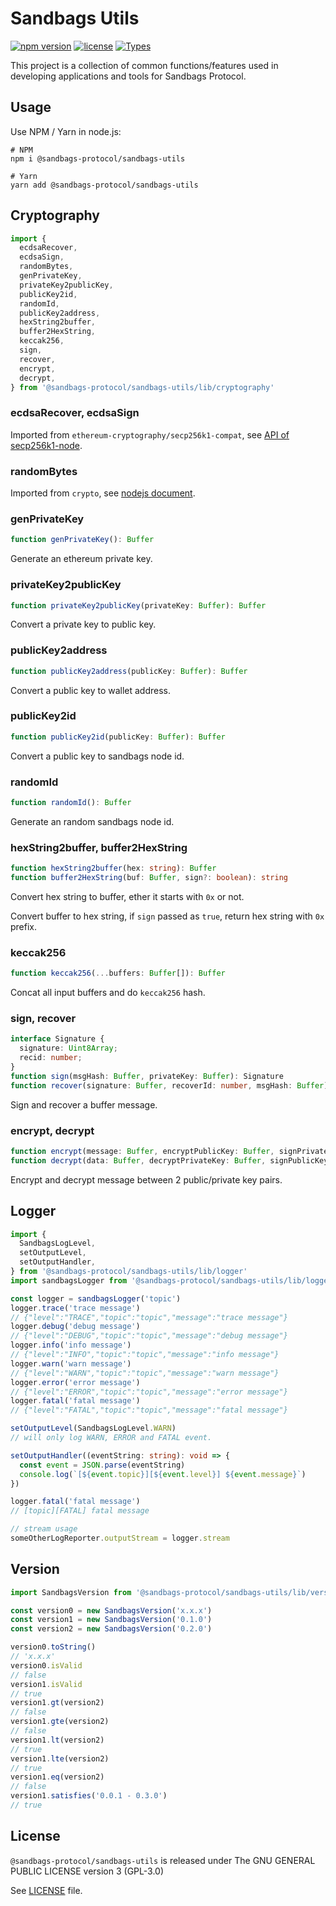 # Sandbags Utils

[![npm version][1]][2] [![license][3]][4] [![Types][5]][6]

This project is a collection of common functions/features used in developing applications and tools for Sandbags Protocol.

## Usage

Use NPM / Yarn in node.js:

```
# NPM
npm i @sandbags-protocol/sandbags-utils

# Yarn
yarn add @sandbags-protocol/sandbags-utils
```

## Cryptography

```typescript
import {
  ecdsaRecover,
  ecdsaSign,
  randomBytes,
  genPrivateKey,
  privateKey2publicKey,
  publicKey2id,
  randomId,
  publicKey2address,
  hexString2buffer,
  buffer2HexString,
  keccak256,
  sign,
  recover,
  encrypt,
  decrypt,
} from '@sandbags-protocol/sandbags-utils/lib/cryptography'
```

### ecdsaRecover, ecdsaSign

Imported from `ethereum-cryptography/secp256k1-compat`, see [API of secp256k1-node](https://github.com/cryptocoinjs/secp256k1-node/blob/master/API.md).

### randomBytes

Imported from `crypto`, see [nodejs document](https://nodejs.org/dist/latest-v18.x/docs/api/crypto.html#cryptorandombytessize-callback).

### genPrivateKey

```typescript
function genPrivateKey(): Buffer
```

Generate an ethereum private key.

### privateKey2publicKey

```typescript
function privateKey2publicKey(privateKey: Buffer): Buffer
```

Convert a private key to public key.


### publicKey2address

```typescript
function publicKey2address(publicKey: Buffer): Buffer
```

Convert a public key to wallet address.

### publicKey2id

```typescript
function publicKey2id(publicKey: Buffer): Buffer
```

Convert a public key to sandbags node id.

### randomId

```typescript
function randomId(): Buffer
```

Generate an random sandbags node id.

### hexString2buffer, buffer2HexString

```typescript
function hexString2buffer(hex: string): Buffer
function buffer2HexString(buf: Buffer, sign?: boolean): string
```

Convert hex string to buffer, ether it starts with `0x` or not.

Convert buffer to hex string, if `sign` passed as `true`, return hex string with `0x` prefix.

### keccak256

```typescript
function keccak256(...buffers: Buffer[]): Buffer
```

Concat all input buffers and do `keccak256` hash.

### sign, recover

```typescript
interface Signature {
  signature: Uint8Array;
  recid: number;
}
function sign(msgHash: Buffer, privateKey: Buffer): Signature
function recover(signature: Buffer, recoverId: number, msgHash: Buffer): Buffer
```

Sign and recover a buffer message.

### encrypt, decrypt

```typescript
function encrypt(message: Buffer, encryptPublicKey: Buffer, signPrivateKey: Buffer): Promise<Buffer>
function decrypt(data: Buffer, decryptPrivateKey: Buffer, signPublicKey: Buffer): Promise<Buffer>
```

Encrypt and decrypt message between 2 public/private key pairs.

## Logger

```typescript
import {
  SandbagsLogLevel,
  setOutputLevel,
  setOutputHandler,
} from '@sandbags-protocol/sandbags-utils/lib/logger'
import sandbagsLogger from '@sandbags-protocol/sandbags-utils/lib/logger'

const logger = sandbagsLogger('topic')
logger.trace('trace message')
// {"level":"TRACE","topic":"topic","message":"trace message"}
logger.debug('debug message')
// {"level":"DEBUG","topic":"topic","message":"debug message"}
logger.info('info message')
// {"level":"INFO","topic":"topic","message":"info message"}
logger.warn('warn message')
// {"level":"WARN","topic":"topic","message":"warn message"}
logger.error('error message')
// {"level":"ERROR","topic":"topic","message":"error message"}
logger.fatal('fatal message')
// {"level":"FATAL","topic":"topic","message":"fatal message"}

setOutputLevel(SandbagsLogLevel.WARN)
// will only log WARN, ERROR and FATAL event.

setOutputHandler((eventString: string): void => {
  const event = JSON.parse(eventString)
  console.log(`[${event.topic}][${event.level}] ${event.message}`)
})

logger.fatal('fatal message')
// [topic][FATAL] fatal message

// stream usage
someOtherLogReporter.outputStream = logger.stream
```

## Version

```typescript
import SandbagsVersion from '@sandbags-protocol/sandbags-utils/lib/version'

const version0 = new SandbagsVersion('x.x.x')
const version1 = new SandbagsVersion('0.1.0')
const version2 = new SandbagsVersion('0.2.0')

version0.toString()
// 'x.x.x'
version0.isValid
// false
version1.isValid
// true
version1.gt(version2)
// false
version1.gte(version2)
// false
version1.lt(version2)
// true
version1.lte(version2)
// true
version1.eq(version2)
// false
version1.satisfies('0.0.1 - 0.3.0')
// true
```

## License

`@sandbags-protocol/sandbags-utils` is released under The GNU GENERAL PUBLIC LICENSE version 3 (GPL-3.0)

See [LICENSE](./LICENSE) file.

[1]: https://img.shields.io/npm/v/@sandbags-protocol/sandbags-utils.svg
[2]: https://www.npmjs.com/package/@sandbags-protocol/sandbags-utils

[3]: https://img.shields.io/npm/l/@sandbags-protocol/sandbags-utils
[4]: https://github.com/sandbags-protocol/sandbags-utils/blob/main/LICENSE

[5]: https://img.shields.io/npm/types/ethereum-cryptography.svg
[6]: https://www.npmjs.com/package/ethereum-cryptography
